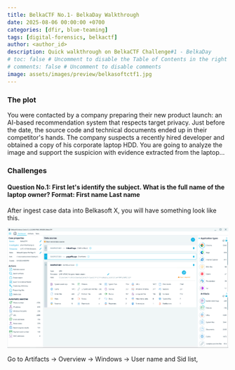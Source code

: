 ```yaml
---
title: BelkaCTF No.1- BelkaDay Walkthrough 
date: 2025-08-06 00:00:00 +0700 
categories: [dfir, blue-teaming]  
tags: [digital-forensics, belkactf]  
author: <author_id>  
description: Quick walkthrough on BelkaCTF Challenge#1 - BelkaDay 
# toc: false # Uncomment to disable the Table of Contents in the right panel
# comments: false # Uncomment to disable comments
image: assets/images/preview/belkasoftctf1.jpg
---
```


### The plot

You were contacted by a company preparing their new product launch: an AI-based recommendation system that respects target privacy. Just before the date, the source code and technical documents ended up in their competitor's hands. The company suspects a recently hired developer and obtained a copy of his corporate laptop HDD. You are going to analyze the image and support the suspicion with evidence extracted from the laptop...


### Challenges

#### Question No.1: First let's identify the subject. What is the full name of the laptop owner? Format: First name Last name

After ingest case data into Belkasoft X, you will have something look like this.

![pic1](assets/images/belka/belka1/pic1.png)

Go to Artifacts -> Overview -> Windows -> User name and Sid list, 
